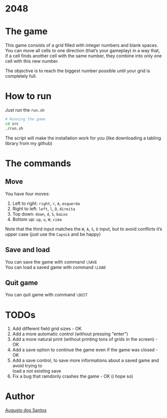 # 2048

# The game

This game consists of a grid filled with integer numbers and blank spaces. You can move all cells to one direction (that’s your gameplay) in a way that, if a cell finds another cell with the same number, they combine into only one cell with this new number.

The objective is to reach the biggest number possible until your grid is completely full.

# How to run

Just run the ```run.sh```

```bash
# Running the game
cd src
./run.sh
```

The script will make the installation work for you (like downloading a tabling library from my github)

# The commands
## Move
You have four moves:

1. Left to right: ```right```, ``r``, ``A``, ``esquerda``
2. Right to left: ```left```, ```l```, ```D```, ``direita``
3. Top down: ```down```, ```d```, ```S```, ```baixo```
4. Bottom up: ```up```, ```u```, ```W```, ```cima```

Note that the third input matches the ```W```, ```A```, ```S```, ```D``` input, but to avoid conflicts it’s upper case (just use the ```CapsLk``` and be happy)

## Save and load
You can save the game with command ```\SAVE``` \
You can load a saved game with command ```\LOAD``` 

## Quit game
You can quit game with command ```\QUIT```


# TODOs
1. Add different field grid sizes - OK
2. Add a more automatic control (without pressing "enter")
3. Add a more natural print (without printing tons of grids in the screen) - OK
4. Add a save option to continue the game even if the game was closed - OK
5. Add a save control, to save more informations about a saved game and avoid trying to \
load a not existing save
6. Fix a bug that ramdonly crashes the game - OK (i hope so)

# Author

[Augusto dos Santos](github.com/augustodsgv)
